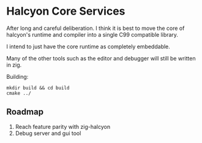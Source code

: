 # Halcyon Core Services

After long and careful deliberation. I think it is best to move the core of halcyon's runtime and compiler into a single C99 compatible library. 

I intend to just have the core runtime as completely embeddable.

Many of the other tools such as the editor and debugger will still be written in zig.

Building: 

```
mkdir build && cd build
cmake ../
```

## Roadmap

1. Reach feature parity with zig-halcyon
2. Debug server and gui tool
